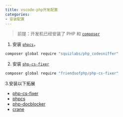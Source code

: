 ```yaml
---
title: vscode-php开发配置
categories: 
- 安装配置
---
```


> 前提：开发机已经安装了 PHP 和 [`composer`](https://getcomposer.org/)

1. 安装 [`phpcs`](https://github.com/squizlabs/PHP_CodeSniffer)，
```bash
composer global require "squizlabs/php_codesniffer"
```
2. 安装 [`php-cs-fixer`](https://github.com/FriendsOfPhp/PHP-CS-Fixer)
```bash
composer global require "friendsofphp/php-cs-fixer"
```
3.安装以下拓展

* [php-cs-fixer](https://marketplace.visualstudio.com/items?itemName=junstyle.php-cs-fixer)
* [phpcs](https://marketplace.visualstudio.com/items?itemName=ikappas.phpcs)
* [php-docblocker](https://marketplace.visualstudio.com/items?itemName=neilbrayfield.php-docblocker)
* [crane](https://marketplace.visualstudio.com/items?itemName=HvyIndustries.crane)